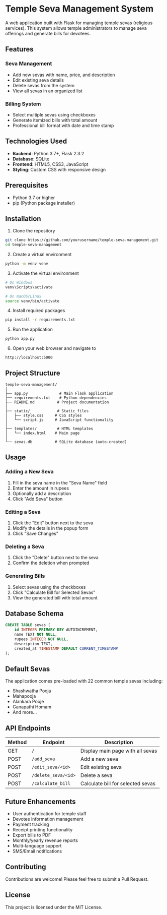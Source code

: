 
# Temple Seva Management System

A web application built with Flask for managing temple sevas (religious services). This system allows temple administrators to manage seva offerings and generate bills for devotees.

## Features

### Seva Management
- Add new sevas with name, price, and description
- Edit existing seva details
- Delete sevas from the system
- View all sevas in an organized list

### Billing System
- Select multiple sevas using checkboxes
- Generate itemized bills with total amount
- Professional bill format with date and time stamp

## Technologies Used

- **Backend**: Python 3.7+, Flask 2.3.2
- **Database**: SQLite
- **Frontend**: HTML5, CSS3, JavaScript
- **Styling**: Custom CSS with responsive design

## Prerequisites

- Python 3.7 or higher
- pip (Python package installer)

## Installation

1. Clone the repository
```bash
git clone https://github.com/yourusername/temple-seva-management.git
cd temple-seva-management
```

2. Create a virtual environment
```bash
python -m venv venv
```

3. Activate the virtual environment
```bash
# On Windows
venv\Scripts\activate

# On macOS/Linux
source venv/bin/activate
```

4. Install required packages
```bash
pip install -r requirements.txt
```

5. Run the application
```bash
python app.py
```

6. Open your web browser and navigate to
```
http://localhost:5000
```

## Project Structure

```
temple-seva-management/
│
├── app.py              # Main Flask application
├── requirements.txt    # Python dependencies
├── README.md          # Project documentation
│
├── static/            # Static files
│   ├── style.css     # CSS styles
│   └── script.js     # JavaScript functionality
│
├── templates/         # HTML templates
│   └── index.html    # Main page
│
└── sevas.db          # SQLite database (auto-created)
```

## Usage

### Adding a New Seva
1. Fill in the seva name in the "Seva Name" field
2. Enter the amount in rupees
3. Optionally add a description
4. Click "Add Seva" button

### Editing a Seva
1. Click the "Edit" button next to the seva
2. Modify the details in the popup form
3. Click "Save Changes"

### Deleting a Seva
1. Click the "Delete" button next to the seva
2. Confirm the deletion when prompted

### Generating Bills
1. Select sevas using the checkboxes
2. Click "Calculate Bill for Selected Sevas"
3. View the generated bill with total amount

## Database Schema

```sql
CREATE TABLE sevas (
    id INTEGER PRIMARY KEY AUTOINCREMENT,
    name TEXT NOT NULL,
    rupees INTEGER NOT NULL,
    description TEXT,
    created_at TIMESTAMP DEFAULT CURRENT_TIMESTAMP
);
```

## Default Sevas

The application comes pre-loaded with 22 common temple sevas including:
- Shashwatha Pooja
- Mahapooja
- Alankara Pooje
- Ganapathi Homam
- And more...

## API Endpoints

| Method | Endpoint            | Description                       |
| ------ | ------------------- | --------------------------------- |
| GET    | `/`                 | Display main page with all sevas  |
| POST   | `/add_seva`         | Add a new seva                    |
| POST   | `/edit_seva/<id>`   | Edit existing seva                |
| POST   | `/delete_seva/<id>` | Delete a seva                     |
| POST   | `/calculate_bill`   | Calculate bill for selected sevas |

## Future Enhancements

- User authentication for temple staff
- Devotee information management
- Payment tracking
- Receipt printing functionality
- Export bills to PDF
- Monthly/yearly revenue reports
- Multi-language support
- SMS/Email notifications

## Contributing

Contributions are welcome! Please feel free to submit a Pull Request.

## License

This project is licensed under the MIT License.

